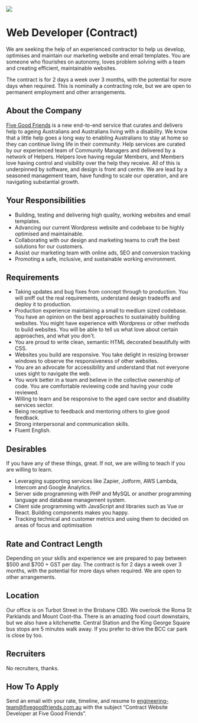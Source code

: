 ![](https://cloud.githubusercontent.com/assets/19860/18533550/2956aa6e-7b27-11e6-846e-43096e17ec25.png)

# Web Developer (Contract)

We are seeking the help of an experienced contractor to help us develop, optimises and maintain our marketing website and email templates. You are someone who flourishes on autonomy, loves problem solving with a team and creating efficient, maintainable websites.

The contract is for 2 days a week over 3 months, with the potential for more days when required. This is nominally a contracting role, but we are open to permanent employment and other arrangements.

## About the Company

[Five Good Friends](https://www.fivegoodfriends.com.au) is a new end-to-end service that curates and delivers help to ageing Australians and Australians living with a disability. We know that a little help goes a long way to enabling Australians to stay at home so they can continue living life in their community. Help services are curated by our experienced team of Community Managers and delivered by a network of Helpers. Helpers love having regular Members, and Members love having control and visibility over the help they receive. All of this is underpinned by software, and design is front and centre. We are lead by a seasoned management team, have funding to scale our operation, and are navigating substantial growth.

## Your Responsibilities

* Building, testing and delivering high quality, working websites and email templates.
* Advancing our current Wordpress website and codebase to be highly optimised and maintainable.
* Collaborating with our design and marketing teams to craft the best solutions for our customers.
* Assist our marketing team with online ads, SEO and conversion tracking
* Promoting a safe, inclusive, and sustainable working environment.

## Requirements

* Taking updates and bug fixes from concept through to production. You will sniff out the real requirements, understand design tradeoffs and deploy it to production.
* Production experience maintaining a small to medium sized codebase. You have an opinion on the best approaches to sustainably building websites. You might have experience with Wordpress or other methods to build websites. You will be able to tell us what love about certain approaches, and what you don't.
* You are proud to write clean, semantic HTML decorated beautifully with CSS.
* Websites you build are responsive. You take delight in resizing browser windows to observe the responsiveness of other websites.
* You are an advocate for accessibility and understand that not everyone uses sight to navigate the web.
* You work better in a team and believe in the collective ownership of code. You are comfortable reviewing code and having your code reviewed.
* Willing to learn and be responsive to the aged care sector and disability services sector.
* Being receptive to feedback and mentoring others to give good feedback.
* Strong interpersonal and communication skills.
* Fluent English.

## Desirables

If you have any of these things, great. If not, we are willing to teach if you are willing to learn.

* Leveraging supporting services like Zapier, Jotform, AWS Lambda, Intercom and Google Analytics.
* Server side programming with PHP and MySQL or another programming language and database management system.
* Client side programming with JavaScript and libraries such as Vue or React. Building components makes you happy.
* Tracking technical and customer metrics and using them to decided on areas of focus and optimisation

## Rate and Contract Length

Depending on your skills and experience we are prepared to pay between $500 and $700 + GST per day. The contract is for 2 days a week over 3 months, with the potential for more days when required. We are open to other arrangements.

## Location

Our office is on Turbot Street in the Brisbane CBD. We overlook the Roma St Parklands and Mount Coot-tha. There is an amazing food court downstairs, but we also have a kitchenette. Central Station and the King George Square bus stops are 5 minutes walk away. If you prefer to drive the BCC car park is close by too.

## Recruiters

No recruiters, thanks.

## How To Apply

Send an email with your rate, timeline, and resume to engineering-team@fivegoodfriends.com.au with the subject “Contract Website Developer at Five Good Friends”.
